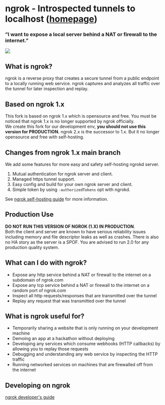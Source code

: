 # ngrok - Introspected tunnels to localhost ([homepage](https://ngrok.com))
### ”I want to expose a local server behind a NAT or firewall to the internet.”
![](https://ngrok.com/static/img/overview.png)

## What is ngrok?
ngrok is a reverse proxy that creates a secure tunnel from a public endpoint to a locally running web service.
ngrok captures and analyzes all traffic over the tunnel for later inspection and replay.

## Based on ngrok 1.x

This fork is based on ngrok 1.x which is opensource and free.
You must be noticed that ngrok 1.x is no longer supported by ngrok officially.  
We create this fork for our development env, **you should not use this version for PRODUCTION.**
ngrok 2.x is the successor to 1.x. But it no longer opensource and free with self-hosting.

## Changes from ngrok 1.x main branch

We add some features for more easy and safety self-hosting ngrokd server.
1. Mutual authentication for ngrok server and client.
2. Managed https tunnel support.
3. Easy config and build for your own ngrok server and client.
4. Simple token by using `-authorizedTokens` opt with ngrokd.

See [ngrok self-hosting guide](docs/SELFHOSTING.md) for more information.

## Production Use

**DO NOT RUN THIS VERSION OF NGROK (1.X) IN PRODUCTION**.   
Both the client and server are known to have serious reliability issues including memory and file descriptor leaks as well as crashes. There is also no HA story as the server is a SPOF. You are advised to run 2.0 for any production quality system. 

## What can I do with ngrok?
- Expose any http service behind a NAT or firewall to the internet on a subdomain of ngrok.com
- Expose any tcp service behind a NAT or firewall to the internet on a random port of ngrok.com
- Inspect all http requests/responses that are transmitted over the tunnel
- Replay any request that was transmitted over the tunnel

## What is ngrok useful for?
- Temporarily sharing a website that is only running on your development machine
- Demoing an app at a hackathon without deploying
- Developing any services which consume webhooks (HTTP callbacks) by allowing you to replay those requests
- Debugging and understanding any web service by inspecting the HTTP traffic
- Running networked services on machines that are firewalled off from the internet

## Developing on ngrok
[ngrok developer's guide](docs/DEVELOPMENT.md)
